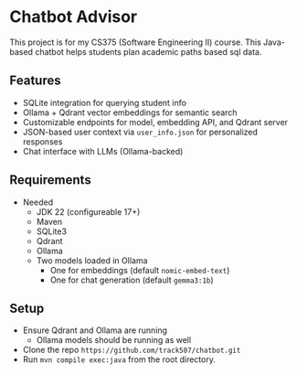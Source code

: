 # Chatbot Advisor

This project is for my CS375 (Software Engineering II) course. This Java-based chatbot helps students plan academic paths based sql data.

## Features
- SQLite integration for querying student info
- Ollama + Qdrant vector embeddings for semantic search
- Customizable endpoints for model, embedding API, and Qdrant server
- JSON-based user context via `user_info.json` for personalized responses
- Chat interface with LLMs (Ollama-backed)

## Requirements
- Needed
  - JDK 22 (configureable 17+)
  - Maven
  - SQLite3
  - Qdrant
  - Ollama
  - Two models loaded in Ollama
    - One for embeddings (default `nomic-embed-text`)
    - One for chat generation (default `gemma3:1b`)

## Setup
- Ensure Qdrant and Ollama are running
  - Ollama models should be running as well
- Clone the repo `https://github.com/track507/chatbot.git`
- Run `mvn compile exec:java` from the root directory.
